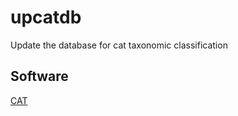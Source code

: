 # upcatdb
Update the database for cat taxonomic classification

## Software
[CAT](https://github.com/dutilh/CAT)
